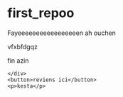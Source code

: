 # first_repoo


Fayeeeeeeeeeeeeeeeeen ah ouchen

 vfxbfdgqz
<!DOCTYPE html>
<html lang="en">
<head>
    <meta charset="UTF-8">
    <meta name="viewport" content="width=device-width, initial-scale=1.0">
    <title>autrement</title>
</head>
<body>
    <p>fin azin</p>
    <div>

    </div>
    <button>reviens ici</button>
    <p>kesta</p>
</body>
</html>
